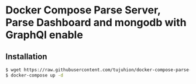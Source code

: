 # Docker Compose Parse Server, Parse Dashboard and mongodb with GraphQl enable

## Installation
```sh
$ wget https://raw.githubusercontent.com/tujuhion/docker-compose-parse-server-and-dashboard/master/docker-compose.yml
$ docker-compose up -d
```
